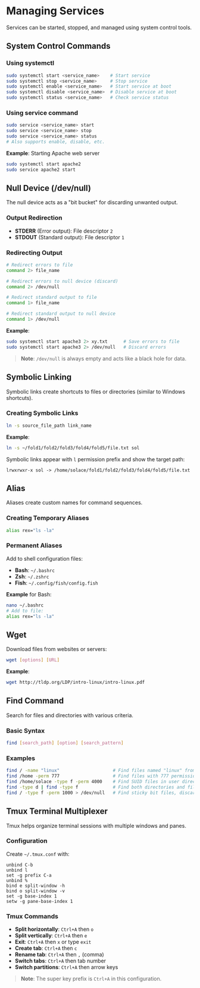 # Managing Services

Services can be started, stopped, and managed using system control tools.

## System Control Commands

### Using systemctl
```bash
sudo systemctl start <service_name>    # Start service
sudo systemctl stop <service_name>     # Stop service
sudo systemctl enable <service_name>   # Start service at boot
sudo systemctl disable <service_name>  # Disable service at boot
sudo systemctl status <service_name>   # Check service status
```

### Using service command
```bash
sudo service <service_name> start
sudo service <service_name> stop
sudo service <service_name> status
# Also supports enable, disable, etc.
```

**Example**: Starting Apache web server
```bash
sudo systemctl start apache2
sudo service apache2 start
```

## Null Device (/dev/null)

The null device acts as a "bit bucket" for discarding unwanted output.

### Output Redirection
- **STDERR** (Error output): File descriptor `2`
- **STDOUT** (Standard output): File descriptor `1`

### Redirecting Output
```bash
# Redirect errors to file
command 2> file_name

# Redirect errors to null device (discard)
command 2> /dev/null

# Redirect standard output to file
command 1> file_name

# Redirect standard output to null device
command 1> /dev/null
```

**Example**: 
```bash
sudo systemctl start apache3 2> xy.txt      # Save errors to file
sudo systemctl start apache3 2> /dev/null   # Discard errors
```

> **Note**: `/dev/null` is always empty and acts like a black hole for data.

## Symbolic Linking

Symbolic links create shortcuts to files or directories (similar to Windows shortcuts).

### Creating Symbolic Links
```bash
ln -s source_file_path link_name
```

**Example**:
```bash
ln -s ~/fold1/fold2/fold3/fold4/fold5/file.txt sol
```

Symbolic links appear with `l` permission prefix and show the target path:
```
lrwxrwxr-x sol -> /home/solace/fold1/fold2/fold3/fold4/fold5/file.txt
```

## Alias

Aliases create custom names for command sequences.

### Creating Temporary Aliases
```bash
alias rex="ls -la"
```

### Permanent Aliases
Add to shell configuration files:
- **Bash**: `~/.bashrc`
- **Zsh**: `~/.zshrc`
- **Fish**: `~/.config/fish/config.fish`

**Example** for Bash:
```bash
nano ~/.bashrc
# Add to file:
alias rex="ls -la"
```

## Wget

Download files from websites or servers:
```bash
wget [options] [URL]
```

**Example**:
```bash
wget http://tldp.org/LDP/intro-linux/intro-linux.pdf
```

## Find Command

Search for files and directories with various criteria.

### Basic Syntax
```bash
find [search_path] [option] [search_pattern]
```

### Examples
```bash
find / -name "linux"                    # Find files named "linux" from root
find /home -perm 777                    # Find files with 777 permissions in /home
find /home/solace -type f -perm 4000    # Find SUID files in user directory
find -type d | find -type f             # Find both directories and files
find / -type f -perm 1000 > /dev/null   # Find sticky bit files, discard output
```

## Tmux Terminal Multiplexer

Tmux helps organize terminal sessions with multiple windows and panes.

### Configuration
Create `~/.tmux.conf` with:
```
unbind C-b
unbind l
set -g prefix C-a
unbind %
bind e split-window -h
bind o split-window -v
set -g base-index 1
setw -g pane-base-index 1
```

### Tmux Commands
- **Split horizontally**: `Ctrl+A` then `o`
- **Split vertically**: `Ctrl+A` then `e`
- **Exit**: `Ctrl+A` then `x` or type `exit`
- **Create tab**: `Ctrl+A` then `c`
- **Rename tab**: `Ctrl+A` then `,` (comma)
- **Switch tabs**: `Ctrl+A` then tab number
- **Switch partitions**: `Ctrl+A` then arrow keys

> **Note**: The super key prefix is `Ctrl+A` in this configuration.


